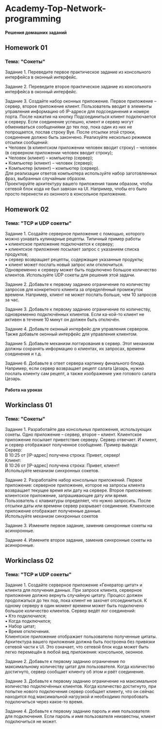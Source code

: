 # Academy-Top-Network-programming

#### Решения домашних заданий

## Homework 01

### Тема: "Сокеты"

Задание 1. Переведите первое практическое задание из консольного интерфейса в оконный интерфейс.

Задание 2. Переведите второе практическое задание из консольного интерфейса в оконный интерфейс.

Задание 3. Создайте набор оконных приложение. Первое приложение – сервер, второе приложение клиент. Пользователь вводит в элементы управления информацию об IP-адресе для подсоединения и номере порта. После нажатия на кнопку Подсоединиться клиент подключается к серверу. Если соединение успешно, клиент и сервер могут обмениваться сообщениями до тех пор, пока один из них не попрощается, послав строку Bye. После отсылки этой строки, соединение должно быть закончено. Реализуйте несколько режимов отсылки сообщений:    
▪ Человек (в клиентском приложении человек вводит строку) – человек (в серверном приложении человек вводит строку);    
▪ Человек (клиент) – компьютер (сервер);    
▪ Компьютер (клиент) – человек (сервер);    
▪ Компьютер (клиент) – компьютер (сервер).    
Для реализации ответов компьютера используйте набор заготовленных фраз, выбранных случайным образом.    
Проектируйте архитектуру вашего приложения таким образом, чтобы сетевой блок кода не был завязан на UI. Например, чтобы его было просто перенести из оконного в консольное приложение.

## Homework 02

### Тема: "TCP и UDP сокеты"

Задание 1. Создайте серверное приложение с помощью, которого можно узнавать кулинарные рецепты. Типичный пример работы    
▪ клиентское приложение подключается к серверу;    
▪ клиентское приложение посылает запрос с указанием списка продуктов;    
▪ сервер возвращает рецепты, содержащие указанные продукты;    
▪ клиент может послать новый запрос или отключиться.    
Одновременно к серверу может быть подключено большое количество клиентов. Используйте UDP сокеты для решения этой задачи.

Задание 2. Добавьте к первому заданию ограничение по количеству запросов для конкретного клиента за определённый промежуток времени. Например, клиент не может послать больше, чем 10 запросов за час.

Задание 3. Добавьте к первому заданию ограничение по количеству, одновременно подключённых клиентов. Если ка-кой-то клиент не активен в течение 10 минут он должен быть отключён.

Задание 4. Добавьте оконный интерфейс для управления сервером. Также добавьте оконный интерфейс для управления клиентом.

Задание 5. Добавьте механизм логгирования в сервер. Этот механизм должны сохранять информацию о клиентах, их запросах, времени соединения и т.д.

Задание 6. Добавьте в ответ сервера картинку финального блюда. Например, если сервер возвращает рецепт салата Цезарь, нужно послать клиенту сам рецепт, а также изображение уже готового салата Цезарь.

#### Работа на уроках

## Workinclass 01

### Тема: "Сокеты"

Задание 1. Разработайте два консольных приложения, использующих сокеты. Одно приложение – сервер, второе – клиент. Клиентское приложение посылает приветствие серверу. Сервер отвечает. И клиент, и сервер отображают полученное сообщение. Пример вывода:    
Сервер:    
В 10:25 от [IP-адрес] получена строка: Привет, сервер!    
Клиент:    
В 10:26 от [IP-адрес] получена строка: Привет, клиент!    
Используйте механизм синхронных сокетов.

Задание 2. Разработайте набор консольных приложений. Первое приложение: серверное приложение, которое на запросы клиента возвращает текущее время или дату на сервере. Второе приложение: клиентское приложение, запрашивающее дату или время. Пользователь с клавиатуры определяет, что нужно запросить. После отсылки даты или времени сервер разрывает соединение. Клиентское приложение отображает полученные данные.    
Используйте механизм синхронных сокетов

Задание 3. Измените первое задание, заменив синхронные сокеты на асинхронные.

Задание 4. Измените второе задание, заменив синхронные сокеты на асинхронные.

## Workinclass 02

### Тема: "TCP и UDP сокеты"

Задание 1. Создайте серверное приложение «Генератор цитат» и клиента для получения данных. При запросе клиента, серверное приложение должно вернуть случайную цитату. Процесс должен продолжаться до тех пор, пока клиент не захочет отсоединиться. К одному серверу в один момент времени может быть подключено большое количество клиентов. Сервер ведёт лог соединений:    
▪ Кто подключился;    
▪ Когда подключился;    
▪ Набор цитат;    
▪ Время отключения.  
Клиентское приложение отображает пользователю полученные цитаты. Архитектура вашего приложения должна быть построена без привязки сетевой части к UI. Это означает, что сетевой блок кода может быть легко перемещён в любой вид приложения: консольное, оконное.

Задание 2. Добавьте к первому заданию ограничение по максимальному количеству цитат для пользователя. Когда количество достигнуто, сервер сообщает клиенту об этом и рвёт соединение.

Задание 3. Добавьте к первому заданию ограничение на максимальное количество подключённых клиентов. Когда количество достигнуто, при попытке нового подключения сервер сообщает клиенту, что он сейчас находится под максимальной нагрузкой и необходимо попробовать подключиться через какое-то время.

Задание 4. Добавьте к первому заданию пароль и имя пользователя для подключения. Если пароль и имя пользователя неизвестны, клиент подключиться не может.
